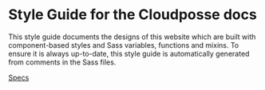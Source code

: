 
# Style Guide for the Cloudposse docs

This style guide documents the designs of this website which are built
with component-based styles and Sass variables, functions and mixins.
To ensure it is always up-to-date, this style guide is automatically
generated from comments in the Sass files.

[Specs](https://github.com/kss-node/kss/blob/spec/SPEC.md)
